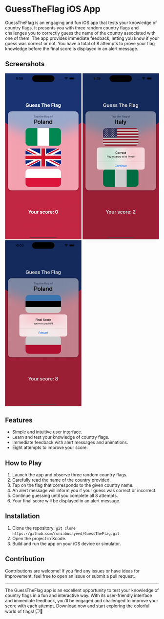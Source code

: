 # GuessTheFlag iOS App

GuessTheFlag is an engaging and fun iOS app that tests your knowledge of country flags. It presents you with three random country flags and challenges you to correctly guess the name of the country associated with one of them. The app provides immediate feedback, letting you know if your guess was correct or not. You have a total of 8 attempts to prove your flag knowledge before the final score is displayed in an alert message.

## Screenshots

<img src="images/screenshot1.png" alt="Screenshot 1" width="250" />
<img src="images/screenshot2.png" alt="Screenshot 2" width="250" />
<img src="images/screenshot3.png" alt="Screenshot 3" width="250" />

## Features

- Simple and intuitive user interface.
- Learn and test your knowledge of country flags.
- Immediate feedback with alert messages and animations.
- Eight attempts to improve your score.

## How to Play

1. Launch the app and observe three random country flags.
2. Carefully read the name of the country provided.
3. Tap on the flag that corresponds to the given country name.
4. An alert message will inform you if your guess was correct or incorrect.
5. Continue guessing until you complete all 8 attempts.
6. Your final score will be displayed in an alert message.

## Installation

1. Clone the repository: `git clone https://github.com/roniabusayeed/GuessTheFlag.git`
2. Open the project in Xcode.
3. Build and run the app on your iOS device or simulator.

## Contribution

Contributions are welcome! If you find any issues or have ideas for improvement, feel free to open an issue or submit a pull request.

---

The GuessTheFlag app is an excellent opportunity to test your knowledge of country flags in a fun and interactive way. With its user-friendly interface and immediate feedback, you'll be engaged and challenged to improve your score with each attempt. Download now and start exploring the colorful world of flags! 🏳️🚩
